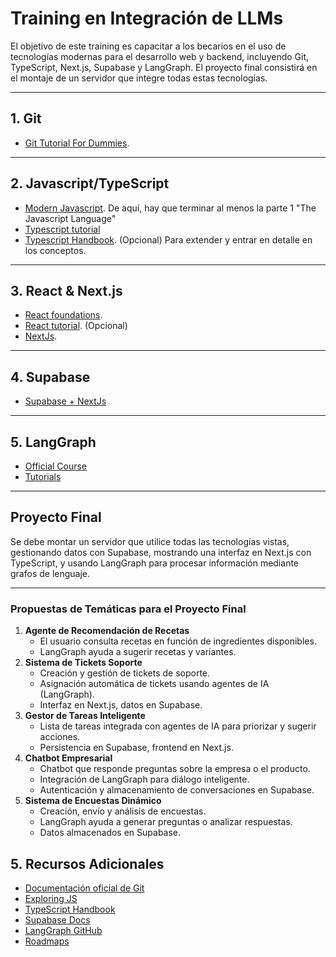 # Training en Integración de LLMs

El objetivo de este training es capacitar a los becarios en el uso de tecnologías modernas para el desarrollo web y backend, incluyendo Git, TypeScript, Next.js, Supabase y LangGraph. El proyecto final consistirá en el montaje de un servidor que integre todas estas tecnologías.

---

## 1. Git

- [Git Tutorial For Dummies](https://www.youtube.com/watch?v=mJ-qvsxPHpY).

---

## 2. Javascript/TypeScript

- [Modern Javascript](https://javascript.info/). De aquí, hay que terminar al menos la parte 1 "The Javascript Language"
- [Typescript tutorial](https://www.w3schools.com/typescript/index.php)
- [Typescript Handbook](https://www.typescriptlang.org/docs/handbook/intro.html). (Opcional) Para extender y entrar en detalle en los conceptos.

---

## 3. React & Next.js

- [React foundations](https://nextjs.org/learn/react-foundations).
- [React tutorial](https://react.dev/learn/tutorial-tic-tac-toe). (Opcional)
- [NextJs](https://nextjs.org/learn/dashboard-app/getting-started).

---

## 4. Supabase

- [Supabase + NextJs](https://supabase.com/docs/guides/getting-started/tutorials/with-nextjs)

---

## 5. LangGraph

- [Official Course](https://academy.langchain.com/courses/intro-to-langgraph)
- [Tutorials](https://langchain-ai.github.io/langgraphjs/tutorials/)

---

## Proyecto Final

Se debe montar un servidor que utilice todas las tecnologías vistas, gestionando datos con Supabase, mostrando una interfaz en Next.js con TypeScript, y usando LangGraph para procesar información mediante grafos de lenguaje.

---

### Propuestas de Temáticas para el Proyecto Final

1. **Agente de Recomendación de Recetas**
   - El usuario consulta recetas en función de ingredientes disponibles.
   - LangGraph ayuda a sugerir recetas y variantes.
2. **Sistema de Tickets Soporte**
   - Creación y gestión de tickets de soporte.
   - Asignación automática de tickets usando agentes de IA (LangGraph).
   - Interfaz en Next.js, datos en Supabase.
3. **Gestor de Tareas Inteligente**
   - Lista de tareas integrada con agentes de IA para priorizar y sugerir acciones.
   - Persistencia en Supabase, frontend en Next.js.
4. **Chatbot Empresarial**
   - Chatbot que responde preguntas sobre la empresa o el producto.
   - Integración de LangGraph para diálogo inteligente.
   - Autenticación y almacenamiento de conversaciones en Supabase.
5. **Sistema de Encuestas Dinámico**
   - Creación, envío y análisis de encuestas.
   - LangGraph ayuda a generar preguntas o analizar respuestas.
   - Datos almacenados en Supabase.

## 5. Recursos Adicionales

- [Documentación oficial de Git](https://git-scm.com/doc)
- [Exploring JS](https://exploringjs.com/)
- [TypeScript Handbook](https://www.typescriptlang.org/docs/handbook/)
- [Supabase Docs](https://supabase.com/docs)
- [LangGraph GitHub](https://github.com/langchain-ai/langgraph)
- [Roadmaps](https://roadmap.sh/)
